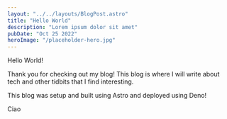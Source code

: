 ```yaml
---
layout: "../../layouts/BlogPost.astro"
title: "Hello World"
description: "Lorem ipsum dolor sit amet"
pubDate: "Oct 25 2022"
heroImage: "/placeholder-hero.jpg"
---
```


Hello World!

Thank you for checking out my blog! This blog is where I will write about tech and other tidbits that I find interesting.

This blog was setup and built using Astro and deployed using Deno!

Ciao